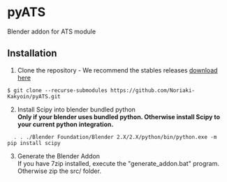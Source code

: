 # pyATS
Blender addon for ATS module

## Installation
1. Clone the repository - We recommend the stables releases [download here](https://github.com/Noriaki-Kakyoin/pyATS/releases)
```git
$ git clone --recurse-submodules https://github.com/Noriaki-Kakyoin/pyATS.git
```

2. Install Scipy into blender bundled python<br />
  <b>Only if your blender uses bundled python. Otherwise install Scipy to your current python integration.</b><br />
  ```
    . . ./Blender Foundation/Blender 2.X/2.X/python/bin/python.exe -m pip install scipy
  ```
  
3. Generate the Blender Addon<br />
  If you have 7zip installed, execute the "generate_addon.bat" program. Otherwise zip the src/ folder.
